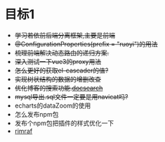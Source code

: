 # 目标1
- ~~学习若依前后端分离框架,主要是前端~~
- ~~@ConfigurationProperties(prefix = "ruoyi")的用法~~
- ~~梳理前端解决动态路由的递归方案.~~
- ~~深入测试一下vue3的proxy用法~~
- ~~怎么更好的获取el-cascader的值?~~
- ~~实现树状结构的数据的增删改查~~
- ~~优化博客的搜索功能.[docsearch](https://docsearch.algolia.com/)~~
- ~~mysql导出.sql文件一定要是用navicat吗?~~
- echarts的dataZoom的使用
- 怎么发布npm包
- 发布个npm包把插件的样式优化一下
- [rimraf](https://www.npmjs.com/package/rimraf)